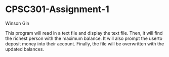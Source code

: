# CPSC301-Assignment-1

Winson Gin

This program will read in a text file and display the text file. Then, it will find the richest person with the maximum balance. It will also prompt the userto deposit money into their account. Finally, the file will be overwritten with the updated balances.
